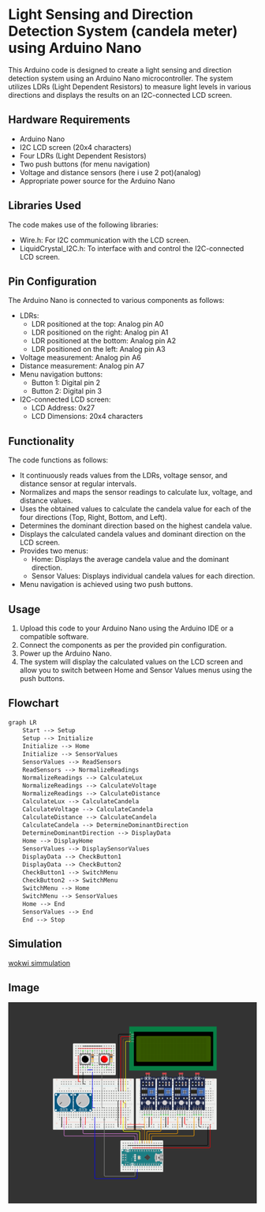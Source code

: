 # Light Sensing and Direction Detection System (candela meter) using Arduino Nano

This Arduino code is designed to create a light sensing and direction detection system using an Arduino Nano microcontroller. The system utilizes LDRs (Light Dependent Resistors) to measure light levels in various directions and displays the results on an I2C-connected LCD screen.

## Hardware Requirements

- Arduino Nano
- I2C LCD screen (20x4 characters)
- Four LDRs (Light Dependent Resistors)
- Two push buttons (for menu navigation)
- Voltage and distance sensors (here i use 2 pot)(analog)
- Appropriate power source for the Arduino Nano

## Libraries Used

The code makes use of the following libraries:

- Wire.h: For I2C communication with the LCD screen.
- LiquidCrystal_I2C.h: To interface with and control the I2C-connected LCD screen.

## Pin Configuration

The Arduino Nano is connected to various components as follows:

- LDRs:
  - LDR positioned at the top: Analog pin A0
  - LDR positioned on the right: Analog pin A1
  - LDR positioned at the bottom: Analog pin A2
  - LDR positioned on the left: Analog pin A3
- Voltage measurement: Analog pin A6
- Distance measurement: Analog pin A7
- Menu navigation buttons:
  - Button 1: Digital pin 2
  - Button 2: Digital pin 3
- I2C-connected LCD screen:
  - LCD Address: 0x27
  - LCD Dimensions: 20x4 characters

## Functionality

The code functions as follows:

- It continuously reads values from the LDRs, voltage sensor, and distance sensor at regular intervals.
- Normalizes and maps the sensor readings to calculate lux, voltage, and distance values.
- Uses the obtained values to calculate the candela value for each of the four directions (Top, Right, Bottom, and Left).
- Determines the dominant direction based on the highest candela value.
- Displays the calculated candela values and dominant direction on the LCD screen.
- Provides two menus:
  - Home: Displays the average candela value and the dominant direction.
  - Sensor Values: Displays individual candela values for each direction.
- Menu navigation is achieved using two push buttons.

## Usage

1. Upload this code to your Arduino Nano using the Arduino IDE or a compatible software.
2. Connect the components as per the provided pin configuration.
3. Power up the Arduino Nano.
4. The system will display the calculated values on the LCD screen and allow you to switch between Home and Sensor Values menus using the push buttons.

## Flowchart

```mermaid
graph LR
    Start --> Setup
    Setup --> Initialize
    Initialize --> Home
    Initialize --> SensorValues
    SensorValues --> ReadSensors
    ReadSensors --> NormalizeReadings
    NormalizeReadings --> CalculateLux
    NormalizeReadings --> CalculateVoltage
    NormalizeReadings --> CalculateDistance
    CalculateLux --> CalculateCandela
    CalculateVoltage --> CalculateCandela
    CalculateDistance --> CalculateCandela
    CalculateCandela --> DetermineDominantDirection
    DetermineDominantDirection --> DisplayData
    Home --> DisplayHome
    SensorValues --> DisplaySensorValues
    DisplayData --> CheckButton1
    DisplayData --> CheckButton2
    CheckButton1 --> SwitchMenu
    CheckButton2 --> SwitchMenu
    SwitchMenu --> Home
    SwitchMenu --> SensorValues
    Home --> End
    SensorValues --> End
    End --> Stop
```

## Simulation

[wokwi simmulation](https://wokwi.com/projects/379985688564603905)

## Image

![image](img/01.png)
